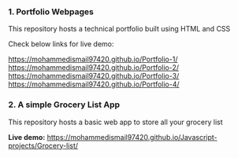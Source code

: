 <h3><b>1. Portfolio Webpages</b></h3>

This repository hosts a technical portfolio built using HTML and CSS

Check below links for live demo:

<a href="https://mohammedismail97420.github.io/Portfolio-1/">https://mohammedismail97420.github.io/Portfolio-1/</a><br>
<a href="https://mohammedismail97420.github.io/Portfolio-2/">https://mohammedismail97420.github.io/Portfolio-2/</a><br>
<a href="https://mohammedismail97420.github.io/Portfolio-3/">https://mohammedismail97420.github.io/Portfolio-3/</a><br>
<a href="https://mohammedismail97420.github.io/Portfolio-4/">https://mohammedismail97420.github.io/Portfolio-4/</a>

<h3><b>2. A simple Grocery List App</b></h3>

This repository hosts a basic web app to store all your grocery list

<b>Live demo:</b> <a href="https://mohammedismail97420.github.io/Javascript-projects/Grocery-list/">https://mohammedismail97420.github.io/Javascript-projects/Grocery-list/</a>
